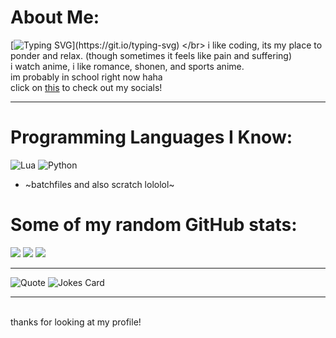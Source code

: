  

# About Me:
[![Typing SVG](https://readme-typing-svg.demolab.com?font=Fira+Code&duration=2500&pause=1000&color=1D72F7&width=435&lines=My+name+is+galaxtric158%2C;but+you+can+call+me+galax!)](https://git.io/typing-svg)
</br> i like coding, its my place to ponder and relax. (though sometimes it feels like pain and suffering)
</br> i watch anime, i like romance, shonen, and sports anime.
</br> im probably in school right now haha
<br> click on [this](https://guns.lol/galaxtric158) to check out my socials!



---

# Programming Languages I Know:
![Lua](https://img.shields.io/badge/lua-%232C2D72.svg?style=for-the-badge&logo=lua&logoColor=white) ![Python](https://img.shields.io/badge/python-3670A0?style=for-the-badge&logo=python&logoColor=ffdd54) 
- ~batchfiles and also scratch lololol~

# Some of my random GitHub stats:
![](https://github-readme-stats.vercel.app/api?username=galaxtric158&theme=transparent&hide_border=true&include_all_commits=true&count_private=true&show_icons=true&rank_icon=github)
![](https://nirzak-streak-stats.vercel.app/?user=galaxtric158&theme=transparent&hide_border=true)
![](https://github-readme-stats.vercel.app/api/top-langs/?username=s&theme=transparent&hide_border=true&include_all_commits=true&count_private=true&layout=compact&langs_count=10)




---
![Quote](https://quotes-github-readme.vercel.app/api?type=horizontal&theme=algolia)
![Jokes Card](https://readme-jokes.vercel.app/api?theme=algolia&hideBorder)


---
</br> thanks for looking at my profile!

